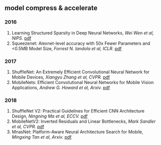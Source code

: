 ## model compress & accelerate

### 2016
1. Learning Structured Sparsity in Deep Neural Networks, *Wei Wen et al, NIPS.* [pdf](https://arxiv.org/pdf/1608.03665.pdf)
1. Squeezenet: Alexnet-level accuracy with 50x Fewer Parameters and <0.5MB Model Size, *Forrest N. Iandola et al, ICLR.* [pdf](https://arxiv.org/pdf/1602.07360.pdf)

### 2017
1. ShuffleNet: An Extremely Efficient Convolutional Neural Network for Mobile Devices, *Xiangyu Zhang et al, CVPR.* [pdf](https://arxiv.org/pdf/1707.01083.pdf)
1. MobileNets: Efficient Convolutional Neural Networks for Mobile Vision Applications, *Andrew G. Howard et al, Arxiv.* [pdf](https://arxiv.org/pdf/1704.04861.pdf)

### 2018
1. ShuffleNet V2: Practical Guidelines for Efficient CNN Architecture Design, *Ningning Ma et al, ECCV.* [pdf](https://arxiv.org/pdf/1807.11164.pdf)
1. MobileNetV2: Inverted Residuals and Linear Bottlenecks, *Mark Sandler et al, CVPR.* [pdf](https://arxiv.org/pdf/1801.04381.pdf)
1. MnasNet: Platform-Aware Neural Architecture Search for Mobile, *Mingxing Tan et al, Arxiv.* [pdf](https://arxiv.org/pdf/1807.11626.pdf)

